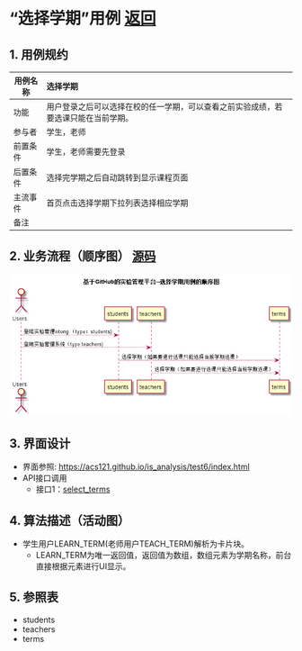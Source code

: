 # “选择学期”用例 [返回](./README.md)
## 1. 用例规约


|用例名称|选择学期|
|-------|:-------------|
|功能|用户登录之后可以选择在校的任一学期，可以查看之前实验成绩，若要选课只能在当前学期。|
|参与者|学生，老师|
|前置条件|学生，老师需要先登录|
|后置条件| 选择完学期之后自动跳转到显示课程页面 |
|主流事件| 首页点击选择学期下拉列表选择相应学期|
|备注| |

## 2. 业务流程（顺序图） [源码](../src/select_terms.puml)
![选择课程](../select_terms.png) 

## 3. 界面设计
- 界面参照: https://acs121.github.io/is_analysis/test6/index.html
- API接口调用
   - 接口1：[select_terms](../接口/select_terms.md)
## 4. 算法描述（活动图）

- 学生用户LEARN_TERM(老师用户TEACH_TERM)解析为卡片块。
  - LEARN_TERM为唯一返回值，返回值为数组，数组元素为学期名称，前台直接根据元素进行UI显示。

## 5. 参照表

- students
- teachers
- terms

